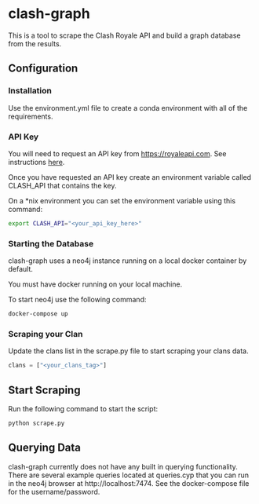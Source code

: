 # clash-graph

This is a tool to scrape the Clash Royale API and build a graph database from the results.

## Configuration

### Installation

Use the environment.yml file to create a conda environment with all of the requirements.

### API Key

You will need to request an API key from https://royaleapi.com.  See instructions [here](https://docs.royaleapi.com/#/authentication).

Once you have requested an API key create an environment variable called CLASH_API that contains the key.

On a *nix environment you can set the environment variable using this command:

```sh
export CLASH_API="<your_api_key_here>"
```

### Starting the Database

clash-graph uses a neo4j instance running on a local docker container by default.

You must have docker running on your local machine.

To start neo4j use the following command:

```sh
docker-compose up
```

### Scraping your Clan

Update the clans list in the scrape.py file to start scraping your clans data.

```Python
clans = ["<your_clans_tag>"]
```

## Start Scraping

Run the following command to start the script:

```sh
python scrape.py
```

## Querying Data

clash-graph currently does not have any built in querying functionality.  There are several example queries located at queries.cyp that you can run in the neo4j browser at http://localhost:7474.  See the docker-compose file for the username/password.


